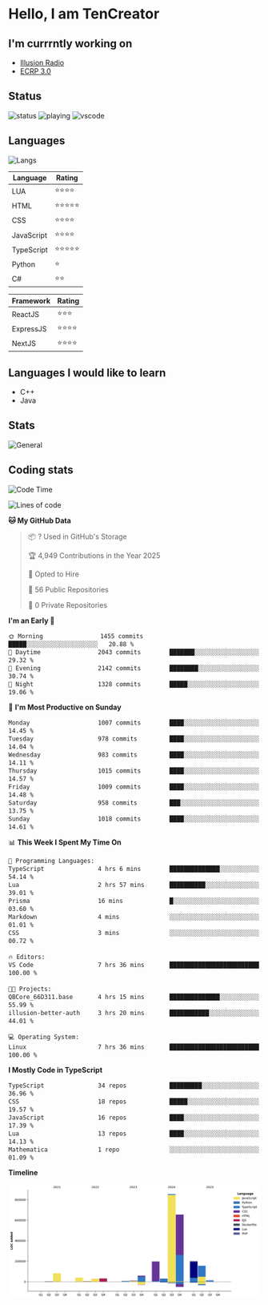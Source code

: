 # Hello, I am TenCreator

## I'm currrntly working on
- [Illusion Radio](https://illusionradio.co.uk/)
- [ECRP 3.0](http://github.com/Emerald-Coast-Roleplay/)

## Status
![status](https://api.statusbadges.me/badge/status/518334475038359555?simple=true&style=for-the-badge)
![playing](https://api.statusbadges.me/badge/playing/518334475038359555?style=for-the-badge)
![vscode](https://api.statusbadges.me/badge/vscode/518334475038359555?style=for-the-badge)

## Languages
![Langs](https://github-readme-stats.vercel.app/api/top-langs/?username=tencreator&layout=compact&theme=radical)


|Language|Rating|
|--------|------|
|LUA|⭐️⭐️⭐️⭐️|
|HTML|⭐️⭐️⭐️⭐️⭐️|
|CSS|⭐️⭐️⭐️⭐️|
|JavaScript|⭐️⭐️⭐️⭐️|
|TypeScript|⭐️⭐️⭐️⭐️⭐️|
|Python|⭐️|
|C#|⭐️⭐️ |

|Framework|Rating|
|--------|------|
|ReactJS|⭐️⭐️⭐|
|ExpressJS|⭐️⭐️⭐️⭐️|
|NextJS|⭐️⭐️⭐⭐️|

## Languages I would like to learn
- C++
- Java

## Stats
![General](https://github-readme-stats.vercel.app/api?username=tencreator&show_icons=true&theme=radical)

## Coding stats

<!--START_SECTION:waka-->
![Code Time](http://img.shields.io/badge/Code%20Time-665%20hrs%2059%20mins-blue)

![Lines of code](https://img.shields.io/badge/From%20Hello%20World%20I%27ve%20Written-2.4%20million%20lines%20of%20code-blue)

**🐱 My GitHub Data** 

> 📦 ? Used in GitHub's Storage 
 > 
> 🏆 4,949 Contributions in the Year 2025
 > 
> 💼 Opted to Hire
 > 
> 📜 56 Public Repositories 
 > 
> 🔑 0 Private Repositories 
 > 
**I'm an Early 🐤** 

```text
🌞 Morning                1455 commits        █████░░░░░░░░░░░░░░░░░░░░   20.88 % 
🌆 Daytime                2043 commits        ███████░░░░░░░░░░░░░░░░░░   29.32 % 
🌃 Evening                2142 commits        ████████░░░░░░░░░░░░░░░░░   30.74 % 
🌙 Night                  1328 commits        █████░░░░░░░░░░░░░░░░░░░░   19.06 % 
```
📅 **I'm Most Productive on Sunday** 

```text
Monday                   1007 commits        ████░░░░░░░░░░░░░░░░░░░░░   14.45 % 
Tuesday                  978 commits         ████░░░░░░░░░░░░░░░░░░░░░   14.04 % 
Wednesday                983 commits         ████░░░░░░░░░░░░░░░░░░░░░   14.11 % 
Thursday                 1015 commits        ████░░░░░░░░░░░░░░░░░░░░░   14.57 % 
Friday                   1009 commits        ████░░░░░░░░░░░░░░░░░░░░░   14.48 % 
Saturday                 958 commits         ███░░░░░░░░░░░░░░░░░░░░░░   13.75 % 
Sunday                   1018 commits        ████░░░░░░░░░░░░░░░░░░░░░   14.61 % 
```


📊 **This Week I Spent My Time On** 

```text
💬 Programming Languages: 
TypeScript               4 hrs 6 mins        ██████████████░░░░░░░░░░░   54.14 % 
Lua                      2 hrs 57 mins       ██████████░░░░░░░░░░░░░░░   39.01 % 
Prisma                   16 mins             █░░░░░░░░░░░░░░░░░░░░░░░░   03.60 % 
Markdown                 4 mins              ░░░░░░░░░░░░░░░░░░░░░░░░░   01.01 % 
CSS                      3 mins              ░░░░░░░░░░░░░░░░░░░░░░░░░   00.72 % 

🔥 Editors: 
VS Code                  7 hrs 36 mins       █████████████████████████   100.00 % 

🐱‍💻 Projects: 
QBCore_66D311.base       4 hrs 15 mins       ██████████████░░░░░░░░░░░   55.99 % 
illusion-better-auth     3 hrs 20 mins       ███████████░░░░░░░░░░░░░░   44.01 % 

💻 Operating System: 
Linux                    7 hrs 36 mins       █████████████████████████   100.00 % 
```

**I Mostly Code in TypeScript** 

```text
TypeScript               34 repos            █████████░░░░░░░░░░░░░░░░   36.96 % 
CSS                      18 repos            █████░░░░░░░░░░░░░░░░░░░░   19.57 % 
JavaScript               16 repos            ████░░░░░░░░░░░░░░░░░░░░░   17.39 % 
Lua                      13 repos            ████░░░░░░░░░░░░░░░░░░░░░   14.13 % 
Mathematica              1 repo              ░░░░░░░░░░░░░░░░░░░░░░░░░   01.09 % 
```



**Timeline**

![Lines of Code chart](https://raw.githubusercontent.com/tencreator/tencreator/main/assets/bar_graph.png)


<!--END_SECTION:waka-->
